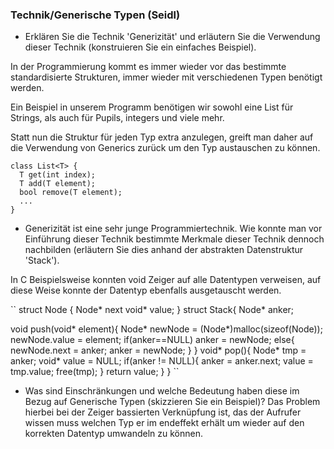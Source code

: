 ### Technik/Generische Typen (Seidl)

- Erklären Sie die Technik 'Generizität' und erläutern Sie die Verwendung dieser Technik (konstruieren Sie ein einfaches Beispiel).

In der Programmierung kommt es immer wieder vor das bestimmte standardisierte Strukturen, immer wieder mit verschiedenen Typen benötigt werden.

Ein Beispiel in unserem Programm benötigen wir sowohl eine List für Strings, als auch für Pupils, integers und viele mehr.

Statt nun die Struktur für jeden Typ extra anzulegen, greift man daher auf die Verwendung von Generics zurück um den Typ austauschen zu können.

```
class List<T> {
  T get(int index);
  T add(T element);
  bool remove(T element);
  ...
}
```

- Generizität ist eine sehr junge Programmiertechnik. Wie konnte man vor Einführung dieser Technik bestimmte Merkmale dieser Technik dennoch nachbilden (erläutern Sie dies anhand der abstrakten Datenstruktur 'Stack').

In C Beispielsweise konnten void Zeiger auf alle Datentypen verweisen, auf diese Weise konnte der Datentyp ebenfalls ausgetauscht werden.

``
struct Node {
  Node* next
  void* value;
}
struct Stack{
  Node* anker;
  
  void push(void* element){
    Node* newNode = (Node*)malloc(sizeof(Node));
    newNode.value = element;
    if(anker==NULL) anker = newNode;
    else{
      newNode.next = anker;
      anker = newNode;
    }
  }
  void* pop(){
    Node* tmp = anker;
    void* value = NULL;
    if(anker != NULL){
      anker = anker.next;
      value = tmp.value;
      free(tmp);
    }
    return value;
  }
}
``

- Was sind Einschränkungen und welche Bedeutung haben diese im Bezug auf Generische Typen (skizzieren Sie ein Beispiel)?
  Das Problem hierbei bei der Zeiger bassierten Verknüpfung ist, das der Aufrufer wissen muss welchen Typ er im endeffekt erhält um wieder
  auf den korrekten Datentyp umwandeln zu können.
